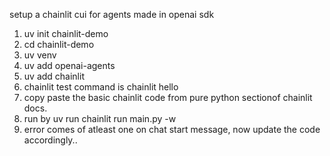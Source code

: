 setup a chainlit cui for agents made in openai sdk
1. uv init chainlit-demo
2. cd chainlit-demo
3. uv venv
4. uv add openai-agents
5. uv add chainlit
6. chainlit test command is chainlit hello
7. copy paste the basic chainlit code from pure python sectionof chainlit docs.
8. run by uv run chainlit run main.py -w
9. error comes of atleast one on chat start message, now update the code accordingly..